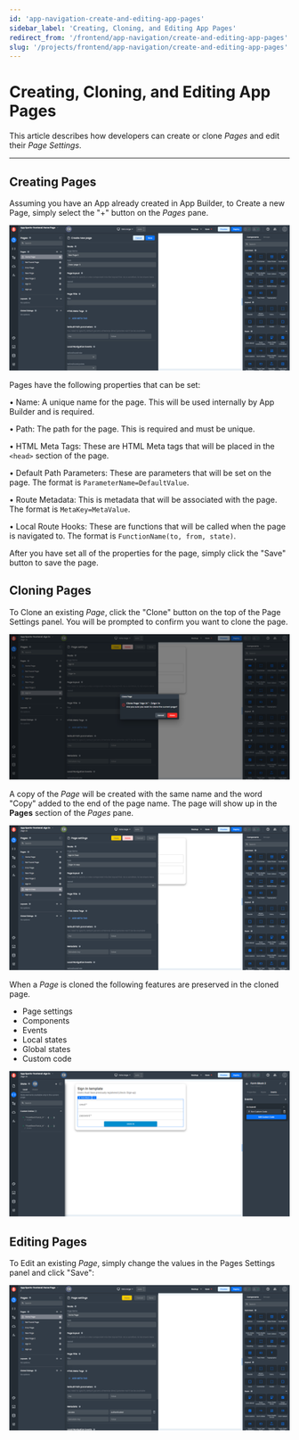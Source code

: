 ```yaml
---
id: 'app-navigation-create-and-editing-app-pages'
sidebar_label: 'Creating, Cloning, and Editing App Pages'
redirect_from: '/frontend/app-navigation/create-and-editing-app-pages'
slug: '/projects/frontend/app-navigation/create-and-editing-app-pages'
---
```


# Creating, Cloning, and Editing App Pages

This article describes how developers can create or clone _Pages_ and edit their _Page Settings_.

---

## Creating Pages

Assuming you have an App already created in App Builder, to Create a new Page, simply select the "+" button on the _Pages_ pane.

![Creating page](./_images/ab-app-navigation-create-and-editing-app-pages-1.png)

Pages have the following properties that can be set:

• Name: A unique name for the page. This will be used internally by App Builder and is required.

• Path: The path for the page. This is required and must be unique.

• HTML Meta Tags: These are HTML Meta tags that will be placed in the `<head>` section of the page.

• Default Path Parameters: These are parameters that will be set on the page. The format is `ParameterName=DefaultValue`.

• Route Metadata: This is metadata that will be associated with the page. The format is `MetaKey=MetaValue`.

• Local Route Hooks: These are functions that will be called when the page is navigated to. The format is `FunctionName(to, from, state)`.

After you have set all of the properties for the page, simply click the "Save" button to save the page.

## Cloning Pages

To Clone an existing _Page_, click the "Clone" button on the top of the Page Settings panel. You will be prompted to confirm you want to clone the page.

![Cloning page](./_images/ab-app-navigation-create-and-editing-app-pages-3.png)

A copy of the _Page_ will be created with the same name and the word "Copy" added to the end of the page name. The page will show up in the **Pages** section of the _Pages_ pane.

![Cloning Copy](./_images/ab-app-navigation-create-and-editing-app-pages-4.png)

When a _Page_ is cloned the following features are preserved in the cloned page.

- Page settings
- Components
- Events
- Local states
- Global states
- Custom code

![Cloned Page](./_images/ab-app-navigation-create-and-editing-app-pages-5.png)

## Editing Pages

To Edit an existing _Page_, simply change the values in the Pages Settings panel and click "Save":

![Editing page](./_images/ab-app-navigation-create-and-editing-app-pages-2.png)
